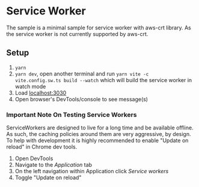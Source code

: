 # Service Worker

The sample is a minimal sample for service worker with aws-crt library. As the service worker is not currently supported by aws-crt.

## Setup
1. `yarn`
2. `yarn dev`, open another terminal and run `yarn vite -c vite.config.sw.ts build --watch` which will build the service worker in watch mode
3. Load [localhost:3030](http://localhost:3030)
4. Open browser's DevTools/console to see message(s)

### Important Note On Testing Service Workers
ServiceWorkers are designed to live for a long time and be available offline.  As such, the caching policies around them are very aggressive, by design.  To help with development it is highly recommended to enable "Update on reload" in Chrome dev tools.

1. Open DevTools
2. Navigate to the _Application_ tab
3. On the left navigation within Application click _Service workers_
4. Toggle "Update on reload"
